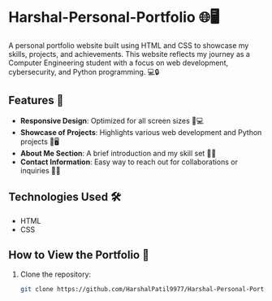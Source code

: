 # Harshal-Personal-Portfolio 🌐🖥️

A personal portfolio website built using HTML and CSS to showcase my skills, projects, and achievements. This website reflects my journey as a Computer Engineering student with a focus on web development, cybersecurity, and Python programming. 💻🔒

## Features 🚀
- **Responsive Design**: Optimized for all screen sizes 📱💻
- **Showcase of Projects**: Highlights various web development and Python projects 📂🖥️
- **About Me Section**: A brief introduction and my skill set 👨‍💻
- **Contact Information**: Easy way to reach out for collaborations or inquiries 📧🤝

## Technologies Used 🛠️
- HTML
- CSS

## How to View the Portfolio 👀
1. Clone the repository:
   ```bash
   git clone https://github.com/HarshalPatil9977/Harshal-Personal-Portfolio.git
